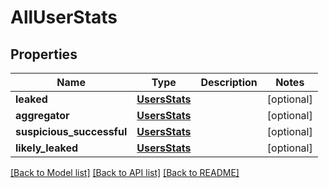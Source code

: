 # AllUserStats

## Properties
Name | Type | Description | Notes
------------ | ------------- | ------------- | -------------
**leaked** | [**UsersStats**](UsersStats.md) |  | [optional] 
**aggregator** | [**UsersStats**](UsersStats.md) |  | [optional] 
**suspicious_successful** | [**UsersStats**](UsersStats.md) |  | [optional] 
**likely_leaked** | [**UsersStats**](UsersStats.md) |  | [optional] 

[[Back to Model list]](../README.md#documentation-for-models) [[Back to API list]](../README.md#documentation-for-api-endpoints) [[Back to README]](../README.md)

